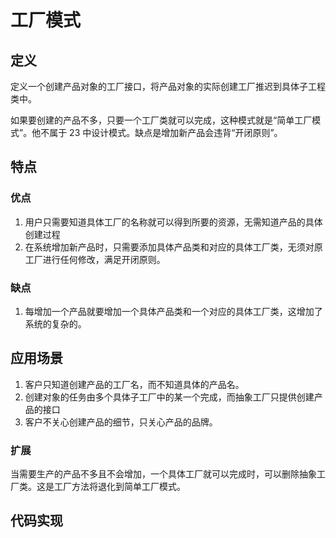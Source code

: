 # 工厂模式

## 定义

定义一个创建产品对象的工厂接口，将产品对象的实际创建工厂推迟到具体子工程类中。

如果要创建的产品不多，只要一个工厂类就可以完成，这种模式就是“简单工厂模式”。他不属于 23  中设计模式。缺点是增加新产品会违背“开闭原则”。

## 特点

### 优点

1. 用户只需要知道具体工厂的名称就可以得到所要的资源，无需知道产品的具体创建过程
2. 在系统增加新产品时，只需要添加具体产品类和对应的具体工厂类，无须对原工厂进行任何修改，满足开闭原则。

### 缺点

1. 每增加一个产品就要增加一个具体产品类和一个对应的具体工厂类，这增加了系统的复杂的。

## 应用场景

1. 客户只知道创建产品的工厂名，而不知道具体的产品名。
2. 创建对象的任务由多个具体子工厂中的某一个完成，而抽象工厂只提供创建产品的接口
3. 客户不关心创建产品的细节，只关心产品的品牌。

### 扩展

当需要生产的产品不多且不会增加，一个具体工厂就可以完成时，可以删除抽象工厂类。这是工厂方法将退化到简单工厂模式。

## 代码实现

